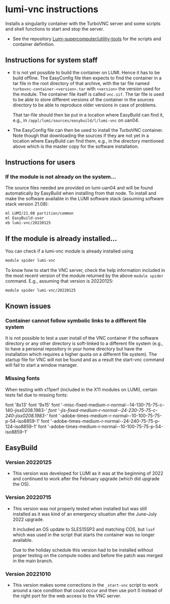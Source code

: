 # lumi-vnc instructions

Installs a singularity container with the TurboVNC server and some scripts and shell
functions to start and stop the server.

  * See the repository [Lumi-supercomputer/utility-tools](https://github.com/Lumi-supercomputer/utility-tools)
    for the scripts and container definition.


## Instructions for system staff

  * It is not yet possible to build the container on LUMI. Hence it has to be build
    offline. The EasyConfig file then expects to find the container in a tar file
    in the root directory of that archive, with the tar file named
    `turbovnc-container-<version>.tar` with `<version>` the version used for the module.
    The container file itself is called `vnc.sif`. The tar file is used to be able
    to store different versions of the container in the sources directory to be able
    to reproduce older versions in case of problems.

    That tar-file should then be put in a location where EasyBuild can find it, e.g.,
    in `/appl/lumi/sources/easybuild/l/lumi-vnc` on uan04.

  * The EasyConfig file can then be used to install the TurboVNC container. Note though
    that downloading the sources if they are not yet in a location where EasyBuild
    can find them, e.g., in the directory mentioned above which is the master copy
    for the software installation.


## Instructions for users

### If the module is not already on the system...

The source files needed are provided on lumi-uan04 and will be found automatically
by EasyBuild when installing from that node. To install and make the software available
in the LUMI software stack (assuming software stack version 21.08):

```bash
ml LUMI/21.08 partition/common
ml EasyBuild-user
eb lumi-vnc/20220125
```

## If the module is already installed...

You can check if a lumi-vnc module is already installed using
```bash
module spider lumi-vnc
```

To know how to start the VNC server, check the help information included in the most
recent version of the module returned by the above `module spider` command. E.g., assuming
that version is 20220125:
```bash
module spider lumi-vnc/20220125
```


## Known issues

### Container cannot follow symbolic links to a different file system

It is not possible to test a user install of the VNC container if the software directory
or any other directory is soft-linked to a different file system (e.g., to have a
personal repository in your home directory but have the installation which requires
a higher quota on a different file system). The startup file for VNC will not be found
and as a result the start-vnc command will fail to start a window manager.


### Missing fonts

When testing with x11perf (included in the X11 modules on LUMI), certain tests fail
due to missing fonts:

font '8x13'
font '9x15'
font '-misc-fixed-medium-r-normal--14-130-75-75-c-140-jisx0208.1983-*'
font '-jis-fixed-medium-r-normal--24-230-75-75-c-240-jisx0208.1983-*'
font '-adobe-times-medium-r-normal--10-100-75-75-p-54-iso8859-1'
font '-adobe-times-medium-r-normal--24-240-75-75-p-124-iso8859-1'
font '-adobe-times-medium-r-normal--10-100-75-75-p-54-iso8859-1'

## EasyBuild

### Version 20220125

-   This version was developed for LUMI as it was at the beginning of 2022 and continued
    to work after the February upgrade (which did upgrade the OS).


### Version 20220715

-   This version was not properly tested when installed but was still installed as it
    was kind of an emergency situation after the June-July 2022 upgrade.

    It included an OS update to SLES15SP3 and matching COS, but `lsof` which was used in
    the script that starts the container was no longer available.

    Due to the holiday schedule this version had to be installed without proper testing
    on the compute nodes and before the patch was merged in the main branch.


### Version 20221010

-   This version makes some corrections in the `_start-vnc` script to work around a 
    race condition that could occur and then use port 0 instead of the right port 
    for the web access to the VNC server.

